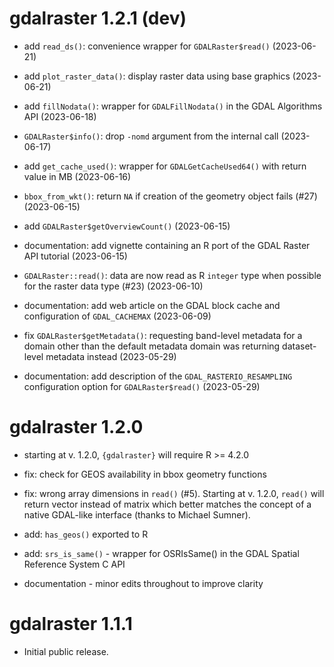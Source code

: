 # gdalraster 1.2.1 (dev)

* add `read_ds()`: convenience wrapper for `GDALRaster$read()` (2023-06-21)

* add `plot_raster_data()`: display raster data using base graphics (2023-06-21)

* add `fillNodata()`: wrapper for `GDALFillNodata()` in the GDAL Algorithms API (2023-06-18)

* `GDALRaster$info()`: drop `-nomd` argument from the internal call (2023-06-17)

* add `get_cache_used()`: wrapper for `GDALGetCacheUsed64()` with return value in MB (2023-06-16)

* `bbox_from_wkt()`: return `NA` if creation of the geometry object fails (#27) (2023-06-15)

* add `GDALRaster$getOverviewCount()` (2023-06-15)

* documentation: add vignette containing an R port of the GDAL Raster API tutorial (2023-06-15)

* `GDALRaster::read()`: data are now read as R `integer` type when possible for the raster data type (#23) (2023-06-10)

* documentation: add web article on the GDAL block cache and configuration of `GDAL_CACHEMAX` (2023-06-09)

* fix `GDALRaster$getMetadata()`: requesting band-level metadata for a domain other than the default metadata domain was returning dataset-level metadata instead (2023-05-29)

* documentation: add description of the `GDAL_RASTERIO_RESAMPLING` configuration option for `GDALRaster$read()` (2023-05-29)

# gdalraster 1.2.0

* starting at v. 1.2.0, `{gdalraster}` will require R >= 4.2.0

* fix: check for GEOS availability in bbox geometry functions

* fix: wrong array dimensions in `read()` (#5). Starting at v. 1.2.0, `read()` will return vector instead of matrix which better matches the concept of a native GDAL-like interface (thanks to Michael Sumner).

* add: `has_geos()` exported to R

* add: `srs_is_same()` - wrapper for OSRIsSame() in the GDAL Spatial Reference System C API

* documentation - minor edits throughout to improve clarity

# gdalraster 1.1.1

* Initial public release.

